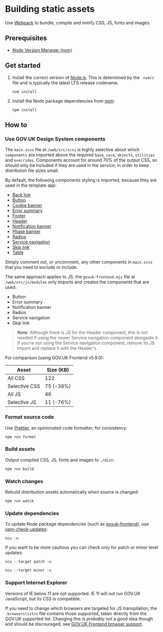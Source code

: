 # Building static assets

Use [Webpack](https://webpack.js.org/) to bundle, compile and minify CSS, JS, fonts and images.

## Prerequisites

- [Node Version Manager (nvm)](https://github.com/nvm-sh/nvm)

## Get started

1. Install the correct version of [Node.js](https://nodejs.org/en). This is determined by the `.nvmrc` file and is typically the latest LTS release codename.

   ```shell
   nvm install
   ```

2. Install the Node package dependencies from [npm](https://www.npmjs.com/):

   ```shell
   npm install
   ```

## How to

### Use GOV.UK Design System components

The `main.scss` file at `/web/src/scss` is highly selective about which `components` are imported above the required `base`, `core`, `objects`, `utilities` and `overrides`. Components account for around 70% of the output CSS, so should only be included if they are used in the service, in order to keep distributon file sizes small.

By default, the following components styling is imported, because they are used in the template app:

- [Back link](https://design-system.service.gov.uk/components/back-link/)
- [Button](https://design-system.service.gov.uk/components/button/)
- [Cookie banner](https://design-system.service.gov.uk/components/cookie-banner/)
- [Error summary](https://design-system.service.gov.uk/components/error-summary/)
- [Footer](https://design-system.service.gov.uk/components/footer/)
- [Header](https://design-system.service.gov.uk/components/header/)
- [Notification banner](https://design-system.service.gov.uk/components/notification-banner/)
- [Phase banner](https://design-system.service.gov.uk/components/phase-banner/)
- [Radios](https://design-system.service.gov.uk/components/radios/)
- [Service navigation](https://design-system.service.gov.uk/components/service-navigation/)
- [Skip link](https://design-system.service.gov.uk/components/skip-link/)
- [Table](https://design-system.service.gov.uk/components/table/)

Simply comment out, or uncomment, any other components in `main.scss` that you need to exclude or include.

The same approach applies to JS; the `govuk-frontend.mjs` file at `/web/src/js/modules` only imports and creates the components that are used:

- Button
- Error summary
- Notification banner
- Radios
- Service navigation
- Skip link

> **Note**: Although there is JS for the Header component, this is not needed if using the newer Service navigation component alongside it. If you're not using the Service navigation component, remove its JS import and replace it with the Header's.

For comparison (using GOV.UK Frontend v5.9.0):

| Asset         | Size (KB) |
| ------------- | --------- |
| All CSS       | 122       |
| Selective CSS | 75 (-38%) |
| All JS        | 46        |
| Selective JS  | 11 (-76%) |

### Format source code

Use [Prettier](https://prettier.io/), an opinionated code formatter, for consistency:

```shell
npm run format
```

### Build assets

Output compiled CSS, JS, fonts and images to `./dist`:

```shell
npm run build
```

### Watch changes

Rebuild distribution assets automatically when source is changed:

```shell
npm run watch
```

### Update dependencies

To update Node package dependencies (such as [govuk-frontend](https://www.npmjs.com/package/govuk-frontend)), use [npm-check-updates](https://www.npmjs.com/package/npm-check-updates):

```shell
ncu -u
```

If you want to be more cautious you can check only for patch or minor level updates:

```shell
ncu --target patch -u
```

```shell
ncu --target minor -u
```

### Support Internet Explorer

Versions of IE below 11 are not supported. IE 11 will not run GOV.UK JavaScript, but its CSS is compatible.

If you need to change which browsers are targeted for JS transpilation, the `.browserslistrc` file contains those supported, taken directly from the GOV.UK supported list. Changing this is _probably_ not a good idea though and should be discouraged, see [GOV.UK Frontend browser support](https://frontend.design-system.service.gov.uk/browser-support/).
